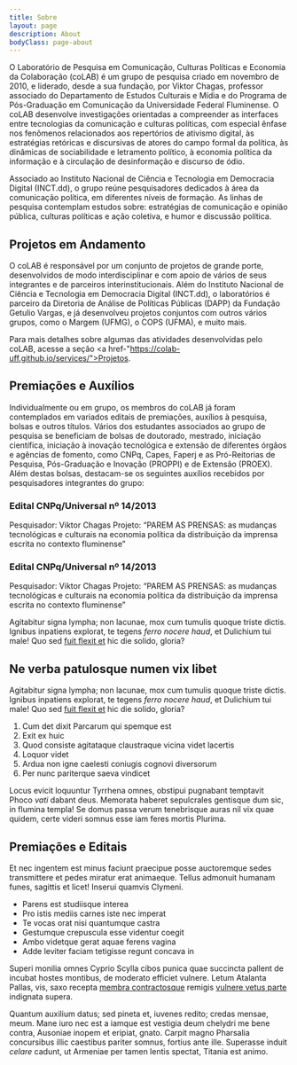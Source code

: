 ```yaml
---
title: Sobre
layout: page
description: About
bodyClass: page-about
---
```


O Laboratório de Pesquisa em Comunicação, Culturas Políticas e Economia da Colaboração (coLAB) é um grupo de pesquisa criado em novembro de 2010, e liderado, desde a sua fundação, por Viktor Chagas, professor associado do Departamento de Estudos Culturais e Mídia e do Programa de Pós-Graduação em Comunicação da Universidade Federal Fluminense. O coLAB desenvolve investigações orientadas a compreender as interfaces entre tecnologias da comunicação e culturas políticas, com especial ênfase nos fenômenos relacionados aos repertórios de ativismo digital, às estratégias retóricas e discursivas de atores do campo formal da política, às dinâmicas de sociabilidade e letramento político, à economia política da informação e à circulação de desinformação e discurso de ódio.

Associado ao Instituto Nacional de Ciência e Tecnologia em Democracia Digital (INCT.dd), o grupo reúne pesquisadores dedicados à área da comunicação política, em diferentes níveis de formação. As linhas de pesquisa contemplam estudos sobre: estratégias de comunicação e opinião pública, culturas políticas e ação coletiva, e humor e discussão política.

## Projetos em Andamento

O coLAB é responsável por um conjunto de projetos de grande porte, desenvolvidos de modo interdisciplinar e com apoio de vários de seus integrantes e de parceiros interinstitucionais. Além do Instituto Nacional de Ciência e Tecnologia em Democracia Digital (INCT.dd), o laboratórios é parceiro da Diretoria de Análise de Políticas Públicas (DAPP) da Fundação Getulio Vargas, e já desenvolveu projetos conjuntos com outros vários grupos, como o Margem (UFMG), o COPS (UFMA), e muito mais. 

Para mais detalhes sobre algumas das atividades desenvolvidas pelo coLAB, acesse a seção <a href-"https://colab-uff.github.io/services/">Projetos</a>.

## Premiações e Auxílios

Individualmente ou em grupo, os membros do coLAB já foram contemplados em variados editais de premiações, auxílios à pesquisa, bolsas e outros títulos. Vários dos estudantes associados ao grupo de pesquisa se beneficiam de bolsas de doutorado, mestrado, iniciação científica, iniciação à inovação tecnológica e extensão de diferentes órgãos e agências de fomento, como CNPq, Capes, Faperj e as Pró-Reitorias de Pesquisa, Pós-Graduação e Inovação (PROPPI) e de Extensão (PROEX). Além destas bolsas, destacam-se os seguintes auxílios recebidos por pesquisadores integrantes do grupo:

### Edital CNPq/Universal nº 14/2013
Pesquisador: Viktor Chagas
Projeto: “PAREM AS PRENSAS: as mudanças tecnológicas e culturais na economia política da distribuição da imprensa escrita no contexto fluminense”

### Edital CNPq/Universal nº 14/2013
Pesquisador: Viktor Chagas
Projeto: “PAREM AS PRENSAS: as mudanças tecnológicas e culturais na economia política da distribuição da imprensa escrita no contexto fluminense”


Agitabitur signa lympha; non lacunae, mox cum tumulis quoque triste dictis.
Ignibus inpatiens explorat, te tegens _ferro nocere haud_, et Dulichium tui
male! Quo sed [fuit flexit et](#vexant-achivi) hic die solido, gloria?

## Ne verba patulosque numen vix libet

Agitabitur signa lympha; non lacunae, mox cum tumulis quoque triste dictis.
Ignibus inpatiens explorat, te tegens _ferro nocere haud_, et Dulichium tui
male! Quo sed [fuit flexit et](#vexant-achivi) hic die solido, gloria?

1. Cum det dixit Parcarum qui spemque est
2. Exit ex huic
3. Quod consiste agitataque claustraque vicina videt lacertis
4. Loquor videt
5. Ardua non igne caelesti coniugis cognovi diversorum
6. Per nunc pariterque saeva vindicet

Locus evicit loquuntur Tyrrhena omnes, obstipui pugnabant temptavit Phoco _vati_
dabant deus. Memorata haberet sepulcrales gentisque dum sic, in flumina templa!
Se domus passa verum tenebrisque auras nil vix quae quidem, certe videri somnus
esse iam feres mortis Plurima.

## Premiações e Editais

Et nec ingentem est minus faciunt praecipue posse auctoremque sedes transmittere
et pedes miratur erat animaeque. Tellus admonuit humanam funes, sagittis et
licet! Inserui quamvis Clymeni.

- Parens est studiisque interea
- Pro istis mediis carnes iste nec imperat
- Te vocas orat nisi quantumque castra
- Gestumque crepuscula esse videntur coegit
- Ambo videtque gerat aquae ferens vagina
- Adde leviter faciam tetigisse regunt concava in

Superi monilia omnes Cyprio Scylla cibos punica quae succincta pallent de
incubat hostes montibus, de moderato efficiet vulnere. Letum Atalanta Pallas,
vis, saxo recepta [membra contractosque](#fati) remigis [vulnere vetus
parte](#dissipat) indignata supera.

Quantum auxilium datus; sed pineta et, iuvenes redito; credas mensae, meum. Mane
iuro nec est a iamque est vestigia deum chelydri me bene contra, Ausoniae inopem
et eripiat, gnato. Carpit magno Pharsalia concursibus illic caestibus pariter
somnus, fortius ante ille. Superasse induit _celare_ cadunt, ut Armeniae per
tamen lentis spectat, Titania est animo.
